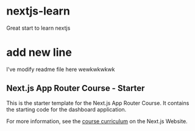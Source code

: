 # nextjs-learn
Great start to learn nextjs

# add new line
I've modify readme file here
wewkwkwkwk
## Next.js App Router Course - Starter

This is the starter template for the Next.js App Router Course. It contains the starting code for the dashboard application.

For more information, see the [course curriculum](https://nextjs.org/learn) on the Next.js Website.